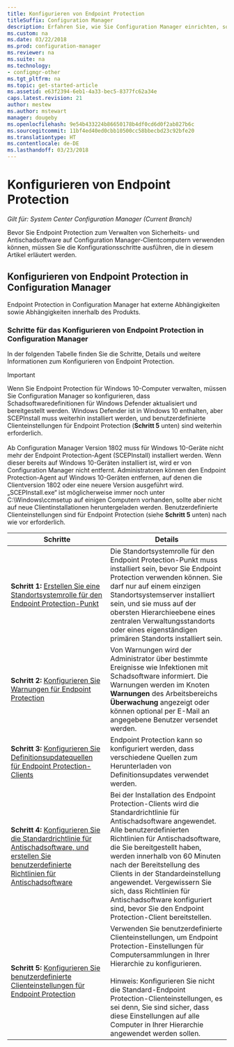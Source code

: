 ```yaml
---
title: Konfigurieren von Endpoint Protection
titleSuffix: Configuration Manager
description: Erfahren Sie, wie Sie Configuration Manager einrichten, sodass Schadsoftwaredefinitionen für Windows Defender aktualisiert und verteilt werden.
ms.custom: na
ms.date: 03/22/2018
ms.prod: configuration-manager
ms.reviewer: na
ms.suite: na
ms.technology:
- configmgr-other
ms.tgt_pltfrm: na
ms.topic: get-started-article
ms.assetid: e63f2394-6eb1-4a33-bec5-8377fc62a34e
caps.latest.revision: 21
author: mestew
ms.author: mstewart
manager: dougeby
ms.openlocfilehash: 9e54b433224b86650178b4df0cd6d0f2ab827b6c
ms.sourcegitcommit: 11bf4ed40ed0cbb10500cc58bbecbd23c92bfe20
ms.translationtype: HT
ms.contentlocale: de-DE
ms.lasthandoff: 03/23/2018
---
```

# <a name="configure-endpoint-protection"></a>Konfigurieren von Endpoint Protection

*Gilt für: System Center Configuration Manager (Current Branch)*

Bevor Sie Endpoint Protection zum Verwalten von Sicherheits- und Antischadsoftware auf Configuration Manager-Clientcomputern verwenden können, müssen Sie die Konfigurationsschritte ausführen, die in diesem Artikel erläutert werden.  

## <a name="how-to-configure-endpoint-protection-in-configuration-manager"></a>Konfigurieren von Endpoint Protection in Configuration Manager  
 Endpoint Protection in Configuration Manager hat externe Abhängigkeiten sowie Abhängigkeiten innerhalb des Produkts.  

### <a name="steps-to-configure-endpoint-protection-in-configuration-manager"></a>Schritte für das Konfigurieren von Endpoint Protection in Configuration Manager  
 In der folgenden Tabelle finden Sie die Schritte, Details und weitere Informationen zum Konfigurieren von Endpoint Protection.  

> [!IMPORTANT]  
>  Wenn Sie Endpoint Protection für Windows 10-Computer verwalten, müssen Sie Configuration Manager so konfigurieren, dass Schadsoftwaredefinitionen für Windows Defender aktualisiert und bereitgestellt werden. Windows Defender ist in Windows 10 enthalten, aber SCEPInstall muss weiterhin installiert werden, und benutzerdefinierte Clienteinstellungen für Endpoint Protection (**Schritt 5** unten) sind weiterhin erforderlich. </br> </br>
> Ab Configuration Manager Version 1802 muss für Windows 10-Geräte nicht mehr der Endpoint Protection-Agent (SCEPInstall) installiert werden. Wenn dieser bereits auf Windows 10-Geräten installiert ist, wird er von Configuration Manager nicht entfernt. Administratoren können den Endpoint Protection-Agent auf Windows 10-Geräten entfernen, auf denen die Clientversion 1802 oder eine neuere Version ausgeführt wird. „SCEPInstall.exe“ ist möglicherweise immer noch unter C:\Windows\ccmsetup auf einigen Computern vorhanden, sollte aber nicht auf neue Clientinstallationen heruntergeladen werden. Benutzerdefinierte Clienteinstellungen sind für Endpoint Protection (siehe **Schritt 5** unten) nach wie vor erforderlich. <!--503654-->

|Schritte|Details|  
|-----------|-------------|  
|**Schritt 1:** [Erstellen Sie eine Standortsystemrolle für den Endpoint Protection-Punkt](endpoint-protection-site-role.md)|Die Standortsystemrolle für den Endpoint Protection-Punkt muss installiert sein, bevor Sie Endpoint Protection verwenden können. Sie darf nur auf einem einzigen Standortsystemserver installiert sein, und sie muss auf der obersten Hierarchieebene eines zentralen Verwaltungsstandorts oder eines eigenständigen primären Standorts installiert sein. |  
|**Schritt 2:** [Konfigurieren Sie Warnungen für Endpoint Protection](endpoint-configure-alerts.md)|Von Warnungen wird der Administrator über bestimmte Ereignisse wie Infektionen mit Schadsoftware informiert. Die Warnungen werden im Knoten **Warnungen** des Arbeitsbereichs **Überwachung** angezeigt oder können optional per E-Mail an angegebene Benutzer versendet werden. |  
|**Schritt 3:** [Konfigurieren Sie Definitionsupdatequellen für Endpoint Protection-Clients](endpoint-definition-updates.md)|Endpoint Protection kann so konfiguriert werden, dass verschiedene Quellen zum Herunterladen von Definitionsupdates verwendet werden. |  
|**Schritt 4:** [Konfigurieren Sie die Standardrichtlinie für Antischadsoftware, und erstellen Sie benutzerdefinierte Richtlinien für Antischadsoftware](endpoint-antimalware-policies.md)|Bei der Installation des Endpoint Protection-Clients wird die Standardrichtlinie für Antischadsoftware angewendet. Alle benutzerdefinierten Richtlinien für Antischadsoftware, die Sie bereitgestellt haben, werden innerhalb von 60 Minuten nach der Bereitstellung des Clients in der Standardeinstellung angewendet. Vergewissern Sie sich, dass Richtlinien für Antischadsoftware konfiguriert sind, bevor Sie den Endpoint Protection-Client bereitstellen. |  
|**Schritt 5:** [Konfigurieren Sie benutzerdefinierte Clienteinstellungen für Endpoint Protection](endpoint-protection-configure-client.md)|Verwenden Sie benutzerdefinierte Clienteinstellungen, um Endpoint Protection-Einstellungen für Computersammlungen in Ihrer Hierarchie zu konfigurieren.<br /><br /> Hinweis: Konfigurieren Sie nicht die Standard-Endpoint Protection-Clienteinstellungen, es sei denn, Sie sind sicher, dass diese Einstellungen auf alle Computer in Ihrer Hierarchie angewendet werden sollen. |  
